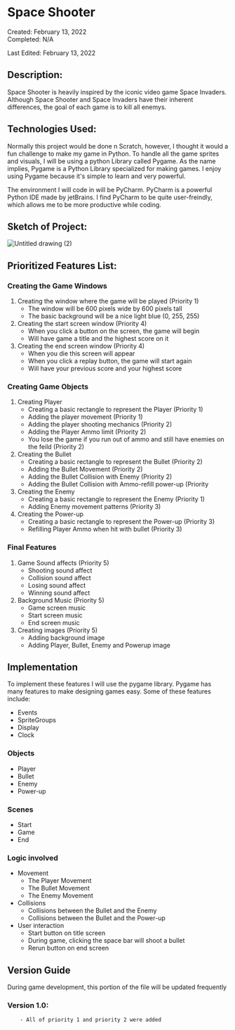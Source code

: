 # Space Shooter
Created: February 13, 2022 <br />
Completed: N/A


Last Edited: February 13, 2022

## Description:
Space Shooter is heavily inspired by the iconic video game Space Invaders. Although Space Shooter and Space Invaders have their inherent differences, the goal of each game is to kill all enemys. 

## Technologies Used:
Normally this project would be done n Scratch, however, I thought it would a fun challenge to make my game in Python. To handle all the game sprites and visuals, I will be using a python Library called Pygame. As the name implies, Pygame is a Python Library specialized for making games. I enjoy using Pygame because it's simple to learn and very powerful.

The environment I will code in will be PyCharm. PyCharm is a powerful Python IDE made by jetBrains. I find PyCharm to be quite user-freindly, which allows me to be more productive while coding.

## Sketch of Project:
![Untitled drawing (2)](https://user-images.githubusercontent.com/57376726/153796915-0652dbdb-92c9-4f40-8f6a-ad3eb223ae23.png)

## Prioritized Features List:
### Creating the Game Windows
1. Creating the window where the game will be played (Priority 1)
    - The window will be 600 pixels wide by 600 pixels tall
    - The basic background will be a nice light blue (0, 255, 255)
2. Creating the start screen window (Priority 4)
    - When you click a button on the screen, the game will begin
    - Will have game a title and the highest score on it
3. Creating the end screen window (Priority 4)
    - When you die this screen will appear
    - When you click a replay button, the game will start again
    - Will have your previous score and your highest score

### Creating Game Objects
1. Creating Player
    - Creating a basic rectangle to represent the Player (Priority 1)
    - Adding the player movement (Priority 1)
    - Adding the player shooting mechanics (Priority 2)
    - Adding the Player Ammo limit (Priority 2)
    - You lose the game if you run out of ammo and still have enemies on the feild (Priority 2)
2. Creating the Bullet
    - Creating a basic rectangle to represent the Bullet (Priority 2)
    - Adding the Bullet Movement (Priority 2)
    - Adding the Bullet Collision with Enemy (Priority 2)
    - Adding the Bullet Collision with Ammo-refill power-up (Priority 
3. Creating the Enemy
    - Creating a basic rectangle to represent the Enemy (Priority 1)
    - Adding Enemy movement patterns (Priority 3)
4. Creating the Power-up
    - Creating a basic rectangle to represent the Power-up (Priority 3)
    - Refilling Player Ammo when hit with bullet (Priority 3)

### Final Features
1. Game Sound affects (Priority 5)
    - Shooting sound affect
    - Collision sound affect
    - Losing sound affect
    - Winning sound affect
2. Background Music (Priority 5)
    - Game screen music
    - Start screen music
    - End screen music
3. Creating images (Priority 5)
    - Adding background image
    - Adding Player, Bullet, Enemy and Powerup image

## Implementation
To implement these features I will use the pygame library. Pygame has many features to make designing games easy. Some of these features include:
- Events
- SpriteGroups
- Display
- Clock

### Objects
- Player
- Bullet
- Enemy
- Power-up
### Scenes
- Start 
- Game
- End
### Logic involved
- Movement
    - The Player Movement
    - The Bullet Movement
    - The Enemy Movement
- Collisions
    - Collisions between the Bullet and the Enemy
    - Collisions between the Bullet and the Power-up
- User interaction
    - Start button on title screen
    - During game, clicking the space bar will shoot a bullet
    - Rerun button on end screen

## Version Guide
During game development, this portion of the file will be updated frequently

### Version 1.0:
        - All of priority 1 and priority 2 were added
